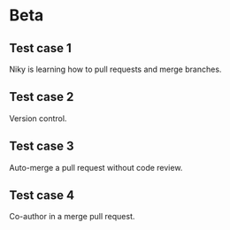 # Beta

## Test case 1
Niky is learning how to pull requests and merge branches.

## Test case 2
Version control.

## Test case 3
Auto-merge a pull request without code review.

## Test case 4
Co-author in a merge pull request.
